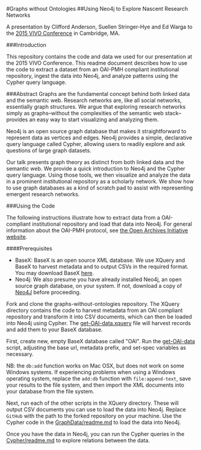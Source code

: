 #Graphs without Ontologies
##Using Neo4j to Explore Nascent Research Networks

A presentation by Clifford Anderson, Suellen Stringer-Hye and Ed Warga to the [2015 VIVO Conference](http://vivoconference.org/) in Cambridge, MA.

###Introduction

This repository contains the code and data we used for our presentation at the 2015 VIVO Conference. This readme document describes how to use the code to extract a dataset from an OAI-PMH compliant institutional repository, ingest the data into Neo4j, and analyze patterns using the Cypher query language.

###Abstract
Graphs are the fundamental concept behind both linked data and the semantic web. Research networks are, like all social networks, essentially graph structures. We argue that exploring research networks simply as graphs–without the complexities of the semantic web stack–provides an easy way to start visualizing and analyzing them.

Neo4j is an open source graph database that makes it straightforward to represent data as vertices and edges. Neo4j provides a simple, declarative query language called Cypher, allowing users to readily explore and ask questions of large graph datasets. 

Our talk presents graph theory as distinct from both linked data and the semantic web. We provide a quick introduction to Neo4j and the Cypher query language. Using those tools, we then visualize and analyze the data in a prominent institutional repository as a scholarly network. We show how to use graph databases as a kind of scratch pad to assist with representing emergent research networks. 

###Using the Code

The following instructions illustrate how to extract data from a OAI-compliant institutional repository and load that data into Neo4j. For general information about the OAI-PMH protocol, see [the Open Archives Initiative website](https://www.openarchives.org/pmh/). 

####Prerequisites

  * BaseX: BaseX is an open source XML database. We use XQuery and BaseX to harvest metadata and to output CSVs in the required format. You may download BaseX [here](http://basex.org/products/download/all-downloads/).
  * Neo4j: We also presume you have already installed Neo4j, an open source graph database, on your system. If not, download a copy of [Neo4J](http://neo4j.com/download/) before proceeding.

Fork and clone the graphs-without-ontologies repository. The XQuery directory contains the code to harvest metadata from an OAI compliant repository and transform it into CSV documents, which can then be loaded into Neo4j using Cypher. The [get-OAI-data.xquery](XQuery/get-OAI-data.xquery) file will harvest records and add them to your BaseX database. 

First, create new, empty BaseX database called "OAI". Run the [get-OAI-data](XQuery/get-OAI-data.xquery) script, adjusting the base url, metadata prefix, and set-spec variables as necessary.  

NB: the ```db:add``` function works on Mac OSX, but does not work on some Windows systems. If experiencing problems when using a Windows operating system, replace the ```add:db``` function with ```file:append-text```, save your results to the file system, and then import the XML documents into your database from the file system.

Next, run each of the other scripts in the XQuery directory. These will output CSV documents you can use to load the data into Neo4j. Replace ```GitHub``` with the path to the forked repository on your machine. Use the Cypher code in the [GraphData/readme.md](GraphData/readme.md) to load the data into Neo4j.

Once you have the data in Neo4j, you can run the Cypher queries in the [Cypher/readme.md](Cypher) to explore relations between the data.
